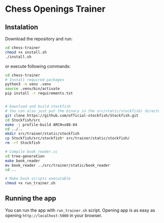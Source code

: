 # Chess Openings Trainer
## Instalation
Download the repository and run:
```bash
cd chess-trainer
chmod +x install.sh
./install.sh
```
or execute following commands:
```bash
cd chess-trainer
# Install required packages
python3 -m venv .venv
source .venv/bin/activate
pip install -r requirements.txt


# Download and build stockfish
# You can also just put the binary in the src/static/stockfish/ directory
git clone https://github.com/official-stockfish/Stockfish.git
cd Stockfish/src
make -j profile-build ARCH=x86-64
cd ../..
mkdir src/trainer/static/stockfish
cp Stockfish/src/stockfish* src/trainer/static/stockfish/
rm -rf Stockfish

# Compile book_reader.cc
cd tree-generation
make book_reader
mv book_reader ../src/trainer/static/book_reader
cd ..

# Make bash scripts executable
chmod +x run_trainer.sh
```

## Running the app
You can run the app with `run_trainer.sh` script.
Opening app is as easy as opening `http://localhost:5000` in your browser.
